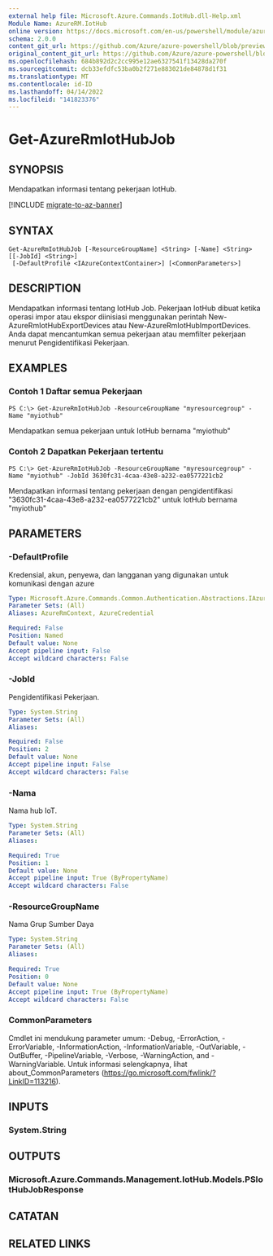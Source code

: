 ```yaml
---
external help file: Microsoft.Azure.Commands.IotHub.dll-Help.xml
Module Name: AzureRM.IotHub
online version: https://docs.microsoft.com/en-us/powershell/module/azurerm.iothub/get-azurermiothubjob
schema: 2.0.0
content_git_url: https://github.com/Azure/azure-powershell/blob/preview/src/ResourceManager/IotHub/Commands.IotHub/help/Get-AzureRmIotHubJob.md
original_content_git_url: https://github.com/Azure/azure-powershell/blob/preview/src/ResourceManager/IotHub/Commands.IotHub/help/Get-AzureRmIotHubJob.md
ms.openlocfilehash: 684b892d2c2cc995e12ae6327541f13428da270f
ms.sourcegitcommit: dcb33efdfc53ba0b2f271e883021de84878d1f31
ms.translationtype: MT
ms.contentlocale: id-ID
ms.lasthandoff: 04/14/2022
ms.locfileid: "141823376"
---
```

# Get-AzureRmIotHubJob

## SYNOPSIS
Mendapatkan informasi tentang pekerjaan IotHub.

[!INCLUDE [migrate-to-az-banner](../../includes/migrate-to-az-banner.md)]

## SYNTAX

```
Get-AzureRmIotHubJob [-ResourceGroupName] <String> [-Name] <String> [[-JobId] <String>]
 [-DefaultProfile <IAzureContextContainer>] [<CommonParameters>]
```

## DESCRIPTION
Mendapatkan informasi tentang IotHub Job.
Pekerjaan IotHub dibuat ketika operasi impor atau ekspor diinisiasi menggunakan perintah New-AzureRmIotHubExportDevices atau New-AzureRmIotHubImportDevices.
Anda dapat mencantumkan semua pekerjaan atau memfilter pekerjaan menurut Pengidentifikasi Pekerjaan.

## EXAMPLES

### Contoh 1 Daftar semua Pekerjaan
```
PS C:\> Get-AzureRmIotHubJob -ResourceGroupName "myresourcegroup" -Name "myiothub"
```

Mendapatkan semua pekerjaan untuk IotHub bernama "myiothub"

### Contoh 2 Dapatkan Pekerjaan tertentu
```
PS C:\> Get-AzureRmIotHubJob -ResourceGroupName "myresourcegroup" -Name "myiothub" -JobId 3630fc31-4caa-43e8-a232-ea0577221cb2
```

Mendapatkan informasi tentang pekerjaan dengan pengidentifikasi "3630fc31-4caa-43e8-a232-ea0577221cb2" untuk IotHub bernama "myiothub"

## PARAMETERS

### -DefaultProfile
Kredensial, akun, penyewa, dan langganan yang digunakan untuk komunikasi dengan azure

```yaml
Type: Microsoft.Azure.Commands.Common.Authentication.Abstractions.IAzureContextContainer
Parameter Sets: (All)
Aliases: AzureRmContext, AzureCredential

Required: False
Position: Named
Default value: None
Accept pipeline input: False
Accept wildcard characters: False
```

### -JobId
Pengidentifikasi Pekerjaan. 

```yaml
Type: System.String
Parameter Sets: (All)
Aliases:

Required: False
Position: 2
Default value: None
Accept pipeline input: False
Accept wildcard characters: False
```

### -Nama
Nama hub IoT. 

```yaml
Type: System.String
Parameter Sets: (All)
Aliases:

Required: True
Position: 1
Default value: None
Accept pipeline input: True (ByPropertyName)
Accept wildcard characters: False
```

### -ResourceGroupName
Nama Grup Sumber Daya

```yaml
Type: System.String
Parameter Sets: (All)
Aliases:

Required: True
Position: 0
Default value: None
Accept pipeline input: True (ByPropertyName)
Accept wildcard characters: False
```

### CommonParameters
Cmdlet ini mendukung parameter umum: -Debug, -ErrorAction, -ErrorVariable, -InformationAction, -InformationVariable, -OutVariable, -OutBuffer, -PipelineVariable, -Verbose, -WarningAction, and -WarningVariable. Untuk informasi selengkapnya, lihat about_CommonParameters (https://go.microsoft.com/fwlink/?LinkID=113216).

## INPUTS

### System.String

## OUTPUTS

### Microsoft.Azure.Commands.Management.IotHub.Models.PSIotHubJobResponse

## CATATAN

## RELATED LINKS
